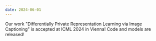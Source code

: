 ```yaml
---
date: 2024-06-01
---
```


Our work "Differentially Private Representation Learning via Image Captioning" is accepted at ICML 2024 in Vienna! Code and models are released!
